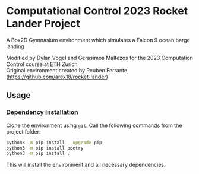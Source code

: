 # Computational Control 2023 Rocket Lander Project

A Box2D Gymnasium environment which simulates a Falcon 9 ocean barge landing

Modified by Dylan Vogel and Gerasimos Maltezos for the 2023 Computation Control course at ETH Zurich  
Original environment created by Reuben Ferrante (https://github.com/arex18/rocket-lander)

## Usage


### Dependency Installation
Clone the environment using `git`. Call the following commands from the project folder:

```bash
python3 -m pip install --upgrade pip
python3 -m pip install poetry
python3 -m pip install .
```

This will install the environment and all necessary dependencies.
